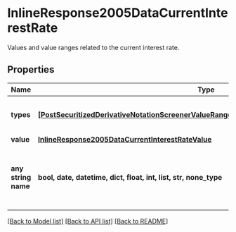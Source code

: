 # InlineResponse2005DataCurrentInterestRate

Values and value ranges related to the current interest rate.

## Properties
Name | Type | Description | Notes
------------ | ------------- | ------------- | -------------
**types** | [**[PostSecuritizedDerivativeNotationScreenerValueRangesGetDataCurrentInterestRateTypesItems]**](PostSecuritizedDerivativeNotationScreenerValueRangesGetDataCurrentInterestRateTypesItems.md) | Values of the type of the interest rate. | [optional] 
**value** | [**InlineResponse2005DataCurrentInterestRateValue**](InlineResponse2005DataCurrentInterestRateValue.md) |  | [optional] 
**any string name** | **bool, date, datetime, dict, float, int, list, str, none_type** | any string name can be used but the value must be the correct type | [optional]

[[Back to Model list]](../README.md#documentation-for-models) [[Back to API list]](../README.md#documentation-for-api-endpoints) [[Back to README]](../README.md)


